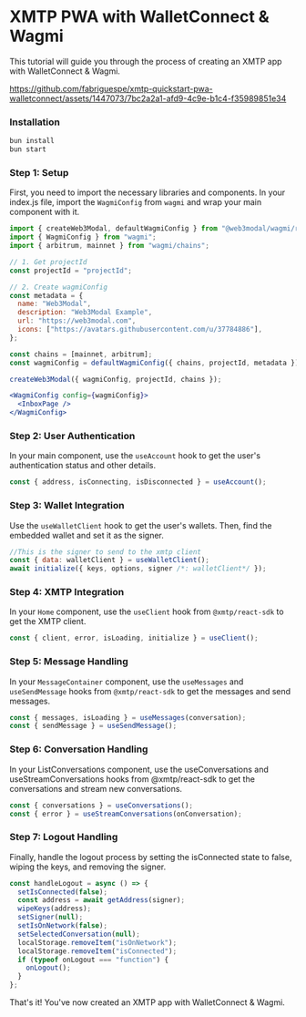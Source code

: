 # XMTP PWA with WalletConnect & Wagmi

This tutorial will guide you through the process of creating an XMTP app with WalletConnect & Wagmi.

https://github.com/fabriguespe/xmtp-quickstart-pwa-walletconnect/assets/1447073/7bc2a2a1-afd9-4c9e-b1c4-f35989851e34

### Installation

```bash
bun install
bun start
```

### Step 1: Setup

First, you need to import the necessary libraries and components. In your index.js file, import the `WagmiConfig` from `wagmi` and wrap your main component with it.

```jsx
import { createWeb3Modal, defaultWagmiConfig } from "@web3modal/wagmi/react";
import { WagmiConfig } from "wagmi";
import { arbitrum, mainnet } from "wagmi/chains";

// 1. Get projectId
const projectId = "projectId";

// 2. Create wagmiConfig
const metadata = {
  name: "Web3Modal",
  description: "Web3Modal Example",
  url: "https://web3modal.com",
  icons: ["https://avatars.githubusercontent.com/u/37784886"],
};

const chains = [mainnet, arbitrum];
const wagmiConfig = defaultWagmiConfig({ chains, projectId, metadata });

createWeb3Modal({ wagmiConfig, projectId, chains });
```

```jsx
<WagmiConfig config={wagmiConfig}>
  <InboxPage />
</WagmiConfig>
```

### Step 2: User Authentication

In your main component, use the `useAccount` hook to get the user's authentication status and other details.

```jsx
const { address, isConnecting, isDisconnected } = useAccount();
```

### Step 3: Wallet Integration

Use the `useWalletClient` hook to get the user's wallets. Then, find the embedded wallet and set it as the signer.

```jsx
//This is the signer to send to the xmtp client
const { data: walletClient } = useWalletClient();
await initialize({ keys, options, signer /*: walletClient*/ });
```

### Step 4: XMTP Integration

In your `Home` component, use the `useClient` hook from `@xmtp/react-sdk` to get the XMTP client.

```jsx
const { client, error, isLoading, initialize } = useClient();
```

### Step 5: Message Handling

In your `MessageContainer` component, use the `useMessages` and `useSendMessage` hooks from `@xmtp/react-sdk` to get the messages and send messages.

```jsx
const { messages, isLoading } = useMessages(conversation);
const { sendMessage } = useSendMessage();
```

### Step 6: Conversation Handling

In your ListConversations component, use the useConversations and useStreamConversations hooks from @xmtp/react-sdk to get the conversations and stream new conversations.

```jsx
const { conversations } = useConversations();
const { error } = useStreamConversations(onConversation);
```

### Step 7: Logout Handling

Finally, handle the logout process by setting the isConnected state to false, wiping the keys, and removing the signer.

```jsx
const handleLogout = async () => {
  setIsConnected(false);
  const address = await getAddress(signer);
  wipeKeys(address);
  setSigner(null);
  setIsOnNetwork(false);
  setSelectedConversation(null);
  localStorage.removeItem("isOnNetwork");
  localStorage.removeItem("isConnected");
  if (typeof onLogout === "function") {
    onLogout();
  }
};
```

That's it! You've now created an XMTP app with WalletConnect & Wagmi.
